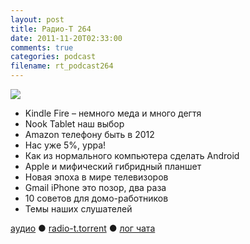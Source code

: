 ```yaml
---
layout: post
title: Радио-Т 264
date: 2011-11-20T02:33:00
comments: true
categories: podcast
filename: rt_podcast264
---
```

![](https://radio-t.com/images/radio-t/rt264.jpg)


- Kindle Fire – немного меда и много дегтя
- Nook Tablet наш выбор
- Amazon телефону быть в 2012
- Нас уже 5%, урра!
- Как из нормального компьютера сделать Android
- Apple и мифический гибридный планшет
- Новая эпоха в мире телевизоров
- Gmail iPhone это позор, два раза
- 10 советов для домо-работников
- Темы наших слушателей

[аудио](http://archive.rucast.net/radio-t/media/rt_podcast264.mp3) ● [radio-t.torrent](http://www.radio-t.com/torrents/rt_podcast264.mp3.torrent) ● [лог чата](http://chat.radio-t.com/logs/radio-t-264.html)<audio src="http://archive.rucast.net/radio-t/media/rt_podcast264.mp3" preload="none"></audio>
